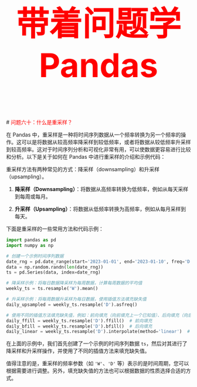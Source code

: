 



<p style="font-size: 90px;font-weight: bold;text-align: center;color: red;">带着问题学Pandas</p>
# <font color='red'>问题六十：什么是重采样？</font>

在 Pandas 中，重采样是一种将时间序列数据从一个频率转换为另一个频率的操作。这可以是将数据从较高频率降采样到较低频率，或者将数据从较低频率升采样到较高频率。这对于时间序列分析和可视化非常有用，可以使数据更容易进行比较和分析。以下是关于如何在 Pandas 中进行重采样的介绍和示例代码：

重采样方法有两种常见的方式：降采样（downsampling）和升采样（upsampling）。

1. **降采样（Downsampling）**：将数据从高频率转换为低频率，例如从每天采样到每周或每月。

2. **升采样（Upsampling）**：将数据从低频率转换为高频率，例如从每月采样到每天。

下面是重采样的一些常用方法和代码示例：

```python
import pandas as pd
import numpy as np

# 创建一个示例时间序列数据
date_rng = pd.date_range(start='2023-01-01', end='2023-01-10', freq='D')
data = np.random.randn(len(date_rng))
ts = pd.Series(data, index=date_rng)

# 降采样示例：将每日数据降采样为每周数据，计算每周数据的平均值
weekly_ts = ts.resample('W').mean()

# 升采样示例：将每周数据升采样为每日数据，使用插值方法填充缺失值
daily_upsampled = weekly_ts.resample('D').asfreq()

# 使用不同的插值方法填充缺失值，例如：前向填充（向前填充上一个已知值）、后向填充（向后填充下一个已知值）、线性插值等。
daily_ffill = weekly_ts.resample('D').ffill()  # 前向填充
daily_bfill = weekly_ts.resample('D').bfill()  # 后向填充
daily_linear = weekly_ts.resample('D').interpolate(method='linear')  # 线性插值
```

在上面的示例中，我们首先创建了一个示例的时间序列数据 `ts`，然后对其进行了降采样和升采样操作，并使用了不同的插值方法来填充缺失值。

值得注意的是，重采样的频率参数（如 `'W'`、`'D'` 等）表示的是时间周期，您可以根据需要进行调整。另外，填充缺失值的方法也可以根据数据的性质选择合适的方式。




